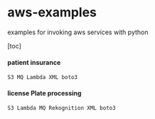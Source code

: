 # aws-examples
examples for invoking aws services with python

[toc]


#### patient insurance 

```
S3 MQ Lambda XML boto3
```

#### license Plate processing

```
S3 Lambda MQ Rekognition XML boto3
```

